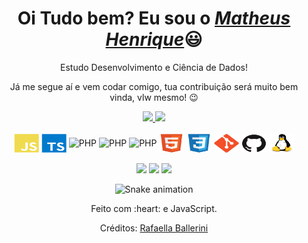 <div>
  <h1 align="center">Oi Tudo bem? Eu sou o <a href="https://www.linkedin.com/in/matheus-henrique-61219614b/"><i>Matheus Henrique</i></a>😃️</h1>
  <p align="center">Estudo Desenvolvimento e Ciência de Dados! <br>
  <p align="center">Já me segue aí e vem codar comigo, tua contribuição será muito bem vinda, vlw mesmo! 😉️</h2>
</div>


<div align="center">
  <a href="https://github.com/Mathgardino">
    <img height="150em" src="https://github-readme-stats.vercel.app/api?username=Mathgardino&count_private=true&include_all_commits=true&show_icons=true&theme=dracula&hide_border=false&show_owner=true" max-width="48%"/>
<img height="150em" src="https://github-readme-stats.vercel.app/api/top-langs/?username=Mathgardino&theme=dracula&hide_border=false&&layout=compact"/>
  </a>
</div>

<div align="center" valign="top"><br>
  <img align="center" alt="Js" height="30" width="40" src="https://raw.githubusercontent.com/devicons/devicon/master/icons/javascript/javascript-plain.svg">
  <img align="center" alt="Js" height="30" width="40" src="https://raw.githubusercontent.com/devicons/devicon/master/icons/typescript/typescript-plain.svg">
  <img align="center" alt="PHP" height="30"  width="40" src="https://cdn.jsdelivr.net/gh/devicons/devicon/icons/php/php-plain.svg" />
  <img align="center" alt="PHP" height="30"  width="40"src="https://cdn.jsdelivr.net/gh/devicons/devicon/icons/mysql/mysql-plain.svg" />
  <img align="center" alt="PHP" height="30"  width="40"src="https://cdn.jsdelivr.net/gh/devicons/devicon/icons/microsoftsqlserver/microsoftsqlserver-plain.svg" />
  <img align="center" alt="HTML" height="30" width="40" src="https://raw.githubusercontent.com/devicons/devicon/master/icons/html5/html5-original.svg">
  <img align="center" alt="CSS" height="30" width="40" src="https://raw.githubusercontent.com/devicons/devicon/master/icons/css3/css3-original.svg">
  <img align="center" alt="git" height="30" width="40" src="https://raw.githubusercontent.com/devicons/devicon/master/icons/git/git-original.svg">
  <img align="center" alt="github" height="30" width="40" src="https://raw.githubusercontent.com/devicons/devicon/master/icons/github/github-original.svg">
  <img align="center" alt="linux" height="30" width="40" src="https://raw.githubusercontent.com/devicons/devicon/master/icons/linux/linux-original.svg">
</div><br>

<div align="center">
  <a href="https://www.instagram.com/licht_henri/" target="_blank"><img src="https://img.shields.io/badge/-Instagram-%23E4405F?style=for-the-badge&logo=instagram&logoColor=white" target="_blank"></a>
  <a href="https://www.linkedin.com/in/matheus-henrique-61219614b/" target="_blank"><img src="https://img.shields.io/badge/-LinkedIn-%230077B5?style=for-the-badge&logo=linkedin&logoColor=white" target="_blank"></a> 
  <a href="mailto:matheushenriquepazdasilva@gmail.com"><img src="https://img.shields.io/badge/-Gmail-%23333?style=for-the-badge&logo=gmail&logoColor=white" target="_blank"></a>
</div>

<div align="center">
  
  ![Snake animation](https://github.com/Mathgardino/Mathgardino/blob/output/github-contribution-grid-snake.svg)
  
</div>

<div align="center">
  <p>Feito com :heart: e JavaScript.</p>
  <p>Créditos: <a href="https://github.com/rafaballerini">Rafaella Ballerini</a></p>
</div>
